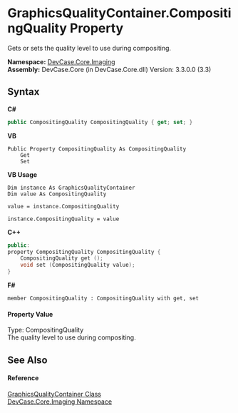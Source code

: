 # GraphicsQualityContainer.CompositingQuality Property 
 

Gets or sets the quality level to use during compositing.

**Namespace:**&nbsp;<a href="N_DevCase_Core_Imaging">DevCase.Core.Imaging</a><br />**Assembly:**&nbsp;DevCase.Core (in DevCase.Core.dll) Version: 3.3.0.0 (3.3)

## Syntax

**C#**<br />
``` C#
public CompositingQuality CompositingQuality { get; set; }
```

**VB**<br />
``` VB
Public Property CompositingQuality As CompositingQuality
	Get
	Set
```

**VB Usage**<br />
``` VB Usage
Dim instance As GraphicsQualityContainer
Dim value As CompositingQuality

value = instance.CompositingQuality

instance.CompositingQuality = value
```

**C++**<br />
``` C++
public:
property CompositingQuality CompositingQuality {
	CompositingQuality get ();
	void set (CompositingQuality value);
}
```

**F#**<br />
``` F#
member CompositingQuality : CompositingQuality with get, set

```


#### Property Value
Type: CompositingQuality<br />The quality level to use during compositing.

## See Also


#### Reference
<a href="T_DevCase_Core_Imaging_GraphicsQualityContainer">GraphicsQualityContainer Class</a><br /><a href="N_DevCase_Core_Imaging">DevCase.Core.Imaging Namespace</a><br />